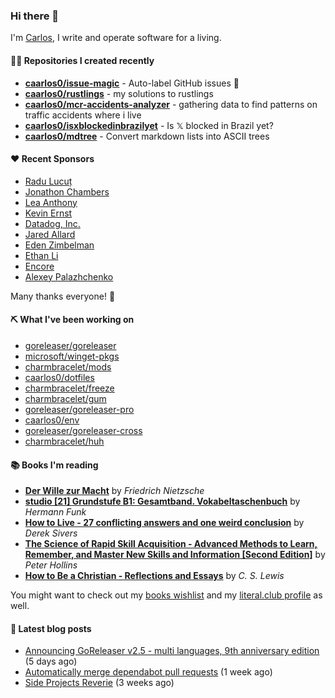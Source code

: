 ### Hi there 👋

I'm [Carlos](https://caarlos0.dev), I write and operate software for a living.

#### 👨‍💻 Repositories I created recently
- **[caarlos0/issue-magic](https://github.com/caarlos0/issue-magic)** - Auto-label GitHub issues 🦀
- **[caarlos0/rustlings](https://github.com/caarlos0/rustlings)** - my solutions to rustlings
- **[caarlos0/mcr-accidents-analyzer](https://github.com/caarlos0/mcr-accidents-analyzer)** - gathering data to find patterns on traffic accidents where i live
- **[caarlos0/isxblockedinbrazilyet](https://github.com/caarlos0/isxblockedinbrazilyet)** - Is 𝕏 blocked in Brazil yet?
- **[caarlos0/mdtree](https://github.com/caarlos0/mdtree)** - Convert markdown lists into ASCII trees


#### ❤️ Recent Sponsors
- [Radu Lucuț](https://github.com/radulucut)
- [Jonathon Chambers](https://github.com/FFCoder)
- [Lea Anthony](https://github.com/leaanthony)
- [Kevin Ernst](https://github.com/ernstki)
- [Datadog, Inc.](https://github.com/DataDog)
- [Jared Allard](https://github.com/jaredallard)
- [Eden Zimbelman](https://github.com/zimeg)
- [Ethan Li](https://github.com/ethanjli)
- [Encore](https://github.com/encoredev)
- [Alexey Palazhchenko](https://github.com/AlekSi)

Many thanks everyone! 🙏

#### ⛏️ What I've been working on

- [goreleaser/goreleaser](https://github.com/goreleaser/goreleaser)
- [microsoft/winget-pkgs](https://github.com/microsoft/winget-pkgs)
- [charmbracelet/mods](https://github.com/charmbracelet/mods)
- [caarlos0/dotfiles](https://github.com/caarlos0/dotfiles)
- [charmbracelet/freeze](https://github.com/charmbracelet/freeze)
- [charmbracelet/gum](https://github.com/charmbracelet/gum)
- [goreleaser/goreleaser-pro](https://github.com/goreleaser/goreleaser-pro)
- [caarlos0/env](https://github.com/caarlos0/env)
- [goreleaser/goreleaser-cross](https://github.com/goreleaser/goreleaser-cross)
- [charmbracelet/huh](https://github.com/charmbracelet/huh)

#### 📚 Books I'm reading
- **[Der Wille zur Macht](https://literal.club/caarlos0/book/friedrich-nietzsche-der-wille-zur-macht-5cvbc)** by _Friedrich Nietzsche_
- **[studio [21] Grundstufe B1: Gesamtband. Vokabeltaschenbuch](https://literal.club/caarlos0/book/hermann-funk-studio-21-grundstufe-b1-gesamtband-vokabeltaschenbuch-goh4l)** by _Hermann Funk_
- **[How to Live - 27 conflicting answers and one weird conclusion](https://literal.club/caarlos0/book/how-to-live-8mkzr)** by _Derek Sivers_
- **[The Science of Rapid Skill Acquisition - Advanced Methods to Learn, Remember, and Master New Skills and Information [Second Edition]](https://literal.club/caarlos0/book/peter-hollins-the-science-of-rapid-skill-acquisition-buu1b)** by _Peter Hollins_
- **[How to Be a Christian - Reflections and Essays](https://literal.club/caarlos0/book/c-s-lewis-how-to-be-a-christian-coyd5)** by _C. S. Lewis_

You might want to check out my
[books wishlist](https://www.amazon.com.br/hz/wishlist/ls/EB8P7VS717SV)
and my [literal.club profile](https://literal.club/caarlos0) as well.

#### 📄 Latest blog posts
- [Announcing GoReleaser v2.5 - multi languages, 9th anniversary edition](https://carlosbecker.com/posts/goreleaser-v2.5/) (5 days ago)
- [Automatically merge dependabot pull requests](https://carlosbecker.com/posts/dependabot-automerge/) (1 week ago)
- [Side Projects Reverie](https://carlosbecker.com/posts/side-projects/) (3 weeks ago)

